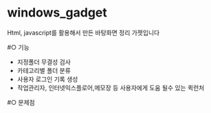 # windows_gadget
Html, javascript를 활용해서 만든 바탕화면 정리 가젯입니다

#○ 기능
  - 지정폴더 무결성 검사
  - 카테고리별 폴더 분류
  - 사용자 로그인 기록 생성
  - 작업관리자, 인터넷익스플로어,메모장 등 사용자에게 도움 될수 있는 퀵런처


#○ 문제점
